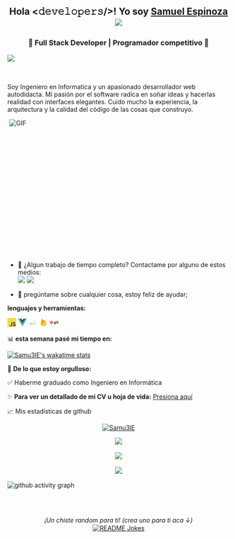 
<div align="center">
  <h2> Hola <𝚍𝚎𝚟𝚎𝚕𝚘𝚙𝚎𝚛𝚜/>! Yo soy <a href="https://samuele-portfolio-cv.netlify.app/">Samuel Espinoza</a> <img src="https://media.giphy.com/media/hvRJCLFzcasrR4ia7z/giphy.gif" width="30px"></h2>
</div>

<h3 align="center">🚀 Full Stack Developer | Programador competitivo 🚀</h3>

![](https://visitor-badge.glitch.me/badge?page_id=Samu3lE.Samu3lE)

<br />

Soy Ingeniero en Informatica y un apasionado desarrollador web autodidacta. Mi pasión por el software radica en soñar ideas y hacerlas realidad con interfaces elegantes. Cuido mucho la experiencia, la arquitectura y la calidad del código de las cosas que construyo.


  <img align="right" alt="GIF" src="https://github.com/abhisheknaiidu/abhisheknaiidu/blob/master/code.gif?raw=true" width="500" height="320" />
  
<br/>
  
- 💼 ¿Algun trabajo de tiempo completo? Contactame por alguno de estos medios:<br/>
  <a href="mailto:samuelesponline@gmail.com?subject=[GitHub]%20🔥%20Contacto&body=Hola%20Samuel%2C%0A%0AVoy%20a%20visitarlos%20hoy%20después%20de%20ver%20su%20perfil%20de%20GitHub%20para%20..."><img src="https://img.shields.io/badge/e‑mail-D14836.svg?style=for-the-badge&logo=GMail&logoColor=white"/></a>
  <a href="https://www.linkedin.com/in/samuelespinozac/"><img src="https://img.shields.io/badge/linkedin-0077B5.svg?style=for-the-badge&logo=linkedin&logoColor=white"/></a>
  

- 💬 pregúntame sobre cualquier cosa, estoy feliz de ayudar;

**lenguajes y herramientas:**  

<code><img height="20" src="https://raw.githubusercontent.com/github/explore/80688e429a7d4ef2fca1e82350fe8e3517d3494d/topics/javascript/javascript.png"></code>
<code><img height="20" src="https://raw.githubusercontent.com/github/explore/80688e429a7d4ef2fca1e82350fe8e3517d3494d/topics/vue/vue.png"></code>
<code><img height="20" src="https://raw.githubusercontent.com/github/explore/80688e429a7d4ef2fca1e82350fe8e3517d3494d/topics/mysql/mysql.png"></code>
<code><img height="20" src="https://raw.githubusercontent.com/github/explore/80688e429a7d4ef2fca1e82350fe8e3517d3494d/topics/firebase/firebase.png"></code>
<code><img height="20" src="https://raw.githubusercontent.com/github/explore/80688e429a7d4ef2fca1e82350fe8e3517d3494d/topics/git/git.png"></code>

📊 **esta semana pasé mi tiempo en:**

[![Samu3lE's wakatime stats](https://github-readme-stats.vercel.app/api/wakatime?username=Samu3lE)](https://github.com/anuraghazra/github-readme-stats)

🚧 **De lo que estoy orgulloso:**
<!-- TODO-IST:START -->         
✅  Haberme graduado como Ingeniero en Informática           
<!-- TODO-IST:END -->

✨ **Para ver un detallado de mi CV u hoja de vida:**
<a href="https://samuele-portfolio-cv.netlify.app/">Presiona aquí</a>

📈 Mis estadísticas de github

<p align="center"> 
  <a href="https://github-readme-stats.vercel.app/api?username=Samu3lE&include_all_commits=true&count_private=true&show_icons=true&line_height=20&title_color=7A7ADB&icon_color=2234AE&text_color=D3D3D3&bg_color=0,000000,130F40">
    <img src="https://github-readme-stats.vercel.app/api?username=Samu3lE&include_all_commits=true&count_private=true&show_icons=true&line_height=20&title_color=7A7ADB&icon_color=2234AE&text_color=D3D3D3&bg_color=0,000000,130F40" alt="Samu3lE" />
  </a>
</p>

<p align="center">
  <a href="https://github-readme-stats.vercel.app/api/top-langs/?username=Samu3lE&layout=compact&hide_border=true&theme=darcula&bg_color=00000000&langs_count=8">
    <img src="https://github-readme-stats.vercel.app/api/top-langs/?username=Samu3lE&langs_count=8&include_all_commits=true&count_private=true&show_icons=true&line_height=20&title_color=7A7ADB&icon_color=2234AE&text_color=D3D3D3&bg_color=0,000000,130F40&layout=compact"/>
  </a>
</p>
  
<p align="center">
  <a href="https://github-readme-streak-stats.herokuapp.com?user=Samu3lE&theme=dark&hide_border=true">
    <img src = "https://github-readme-streak-stats.herokuapp.com?user=Samu3lE&theme=dark&hide_border=true" width = 400>
  </a>
</p>
  
<p align="center">
  <a href="https://github-profile-trophy.vercel.app/?username=Samu3lE&theme=dark&hide_border=true">
    <img src="https://github-profile-trophy.vercel.app/?username=Samu3lE&theme=nord&column=7"/>
  </a>
</p>

![github activity graph](https://activity-graph.herokuapp.com/graph?username=Samu3lE&theme=rogue)
  
</br>
</br>

<p align="center">
<i>¡Un chiste random para ti! (crea uno para ti aca ↓)</i><br>
<a href="https://readme-jokes.vercel.app"><img align="center" src="https://readme-jokes.vercel.app/api?bgColor=%23073b4c&textColor=%2306d6a0&aColor=%2306d6a0&borderColor=%2306d6a0" alt="README Jokes"></a>
</p>

